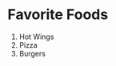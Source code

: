 <html>
<body>
<h1> Favorite Foods</h1>
<ol>
 <li> Hot Wings
 <li> Pizza
 <li> Burgers
  </ol>
 
  
 
